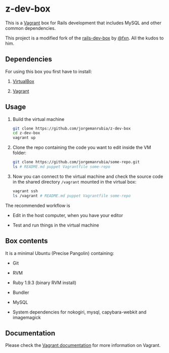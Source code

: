 # z-dev-box

This is a [Vagrant](http://www.vagrantup.com/) box for Rails development that includes MySQL and other common dependencies.

This project is a modified fork of the [rails-dev-box](https://github.com/rails/rails-dev-box) by [@fxn](https://github.com/fxn). All the kudos to him.

## Dependencies

For using this box you first have to install:

1. [VirtualBox](https://www.virtualbox.org)

2. [Vagrant](http://vagrantup.com)

## Usage

1. Build the virtual machine

    ```bash
    git clone https://github.com/jorgemanrubia/z-dev-box
    cd z-dev-box
    vagrant up
    ```

2. Clone the repo containing the code you want to edit inside the VM folder:

    ```bash
    git clone https://github.com/jorgemanrubia/some-repo.git
    ls # README.md puppet Vagrantfile some-repo
    ```

3. Now you can connect to the virtual machine and check the source code in the shared directory `/vagrant` mounted in the virtual box:

    ```bash
    vagrant ssh 
    ls /vagrant # README.md puppet Vagrantfile some-repo
    ```

The recommended workflow is

* Edit in the host computer, when you have your editor

* Test and run things in the virtual machine

## Box contents

It is a minimal Ubuntu (Precise Pangolin) containing:

* Git

* RVM

* Ruby 1.9.3 (binary RVM install)

* Bundler

* MySQL

* System dependencies for nokogiri, mysql, capybara-webkit and imagemagick

## Documentation

Please check the [Vagrant documentation](http://vagrantup.com/v1/docs/index.html) for more information on Vagrant.
